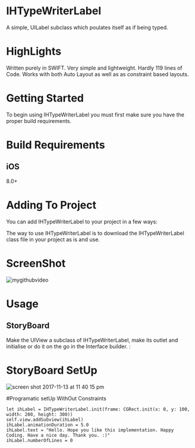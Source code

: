 # IHTypeWriterLabel
A simple, UILabel subclass which poulates itself as if being typed. 

# HighLights
Written purely in SWIFT. Very simple and lightweight. Hardly 119 lines of Code. Works with both Auto Layout as well as as constraint based layouts.

# Getting Started

To begin using IHTypeWriterLabel you must first make sure you have the proper build requirements.

# Build Requirements

## iOS

8.0+

# Adding To Project

You can add IHTypeWriterLabel to your project in a few ways: 

The way to use IHTypeWriterLabel is to download the IHTypeWriterLabel class file in your project as is and use.

# ScreenShot
![mygithubvideo](https://user-images.githubusercontent.com/16992520/32800536-9be5371c-c9a0-11e7-90e4-9cda07dd3287.gif)
# Usage

## StoryBoard

Make the UIView a subclass of IHTypeWriterLabel, make its outlet and initialise or do it on the go in the Interface builder. :

# StoryBoard SetUp
![screen shot 2017-11-13 at 11 40 15 pm](https://user-images.githubusercontent.com/16992520/32741540-92d1509a-c8cc-11e7-9ef7-c9944d43dda2.png)

#Programatic setUp WithOut Constraints

    let ihLabel = IHTypeWriterLabel.init(frame: CGRect.init(x: 0, y: 100, width: 200, height: 300))
    self.view.addSubview(ihLabel)
    ihLabel.animationDuration = 5.0
    ihLabel.text = "Hello. Hope you like this implementation. Happy Coding. Have a nice day. Thank you. :)"
    ihLabel.numberOfLines = 0
        
